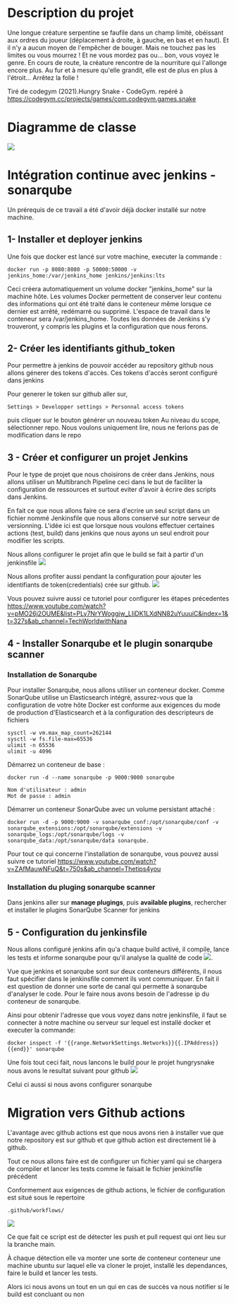 # Description du projet

Une longue créature serpentine se faufile dans un champ limité, obéissant aux ordres du joueur (déplacement à droite, à gauche, en bas et en haut). Et il n'y a aucun moyen de l'empêcher de bouger. Mais ne touchez pas les limites ou vous mourrez ! Et ne vous mordez pas ou... bon, vous voyez le genre. En cours de route, la créature rencontre de la nourriture qui l'allonge encore plus. Au fur et à mesure qu'elle grandit, elle est de plus en plus à l'étroit... Arrêtez la folie !

Tiré de codegym (2021).Hungry Snake - CodeGym. repéré à https://codegym.cc/projects/games/com.codegym.games.snake

# Diagramme de classe
![](out/DiagrammeDeChoixDeConception2/Diagramme%20de%20classe.svg)

# Intégration continue avec jenkins - sonarqube

Un prérequis de ce travail a été d'avoir déjà docker installé sur notre machine.

## 1- Installer et deployer jenkins
Une fois que docker est lancé sur votre machine, executer la commande : 
```
docker run -p 8080:8080 -p 50000:50000 -v jenkins_home:/var/jenkins_home jenkins/jenkins:lts
```
Ceci créera automatiquement un volume docker "jenkins_home" sur la machine hôte. Les volumes Docker permettent de conserver leur contenu des informations qui ont été traité dans le conteneur même lorsque ce dernier est arrêté, redémarré ou supprimé. L'espace de travail dans le conteneur sera /var/jenkins_home. Toutes les données de Jenkins s'y trouveront, y compris les plugins et la configuration que nous ferons.

## 2- Créer les identifiants github_token 
Pour permettre à jenkins de pouvoir accéder au repository github nous allons génerer des tokens d'accès. Ces tokens d'accès seront configuré dans jenkins

Pour generer le token sur github aller sur, 
```
Settings > Developper settings > Personnal access tokens 
```
puis cliquer sur le bouton générer un nouveau token
Au niveau du scope, sélectionner repo. Nous voulons uniquement lire, nous ne ferions pas de modification dans le repo

## 3 - Créer et configurer un projet Jenkins
Pour le type de projet que nous choisirons de créer dans Jenkins, 
nous allons utiliser un Multibranch Pipeline ceci dans le but de faciliter la configuration de ressources et surtout eviter d'avoir à écrire des scripts dans Jenkins.

En fait ce que nous allons faire ce sera d'ecrire un seul script dans un fichier nommé Jenkinsfile que nous allons conservé sur notre serveur de versionning. L'idée ici est que lorsque nous voulons effectuer certaines actions (test, build) dans jenkins que nous ayons un seul endroit pour modifier les scripts.

Nous allons configurer le projet afin que le build se fait à partir d'un jenkinsfile
![](src/Screenshot_16.png)

Nous allons profiter aussi pendant la configuration pour ajouter les identifiants de token(credentials) crée sur github.
![](src/Screenshot_15.png)



Vous pouvez suivre aussi ce tutoriel pour configurer les étapes précedentes
https://www.youtube.com/watch?v=pMO26j2OUME&list=PLy7NrYWoggjw_LIiDK1LXdNN82uYuuuiC&index=1&t=327s&ab_channel=TechWorldwithNana

## 4 - Installer Sonarqube et le plugin sonarqube scanner
### Installation de Sonarqube
Pour installer Sonarqube, nous allons utiliser un conteneur docker.
Comme SonarQube utilise un Elasticsearch intégré, assurez-vous que la configuration de votre hôte Docker est conforme aux exigences du mode de production d'Elasticsearch et à la configuration des descripteurs de fichiers
```
sysctl -w vm.max_map_count=262144
sysctl -w fs.file-max=65536
ulimit -n 65536
ulimit -u 4096
```
Démarrez un conteneur de base :
```
docker run -d --name sonarqube -p 9000:9000 sonarqube

Nom d'utilisateur : admin
Mot de passe : admin
```
Démarrer un conteneur SonarQube avec un volume persistant attaché :
```
docker run -d -p 9000:9000 -v sonarqube_conf:/opt/sonarqube/conf -v sonarqube_extensions:/opt/sonarqube/extensions -v sonarqube_logs:/opt/sonarqube/logs -v sonarqube_data:/opt/sonarqube/data sonarqube.
```

Pour tout ce qui concerne l'installation de sonarqube, vous pouvez aussi suivre ce tutoriel
https://www.youtube.com/watch?v=ZAfMauwNFuQ&t=750s&ab_channel=Thetips4you

### Installation du pluging sonarqube scanner
Dans jenkins aller sur __manage plugings__, puis __available plugins__, rechercher et installer le plugins SonarQube Scanner for jenkins

## 5 - Configuration du jenkinsfile
Nous allons configuré jenkins afin qu'a chaque build activé, il compile, lance les tests et informe sonarqube pour qu'il analyse la qualité de code
![](src/Screenshot_17.png).

Vue que jenkins et sonarqube sont sur deux conteneurs différents, il nous faut spécifier dans le jenkinsfile comment ils vont communiquer. En fait il est question de donner une sorte de canal qui permette à sonarqube d'analyser le code. Pour le faire nous avons besoin de l'adresse ip du conteneur de sonarqube.

Ainsi pour obtenir l'adresse que vous voyez dans notre jenkinsfile, il faut se connecter à notre machine ou serveur sur lequel est installé docker et executer la commande:
```
docker inspect -f '{{range.NetworkSettings.Networks}}{{.IPAddress}}{{end}}' sonarqube
```

Une fois tout ceci fait, nous lancons le build pour le projet hungrysnake nous avons le resultat suivant pour github 
![](src/Screenshot_18.png)

Celui ci aussi si nous avons configurer sonarqube

# Migration vers Github actions

L'avantage avec github actions est que nous avons rien à installer vue que notre repository est sur github et que github action est directement lié à github.

Tout ce nous allons faire est de configurer un fichier yaml qui se chargera de compiler et lancer les tests comme le faisait le fichier jenkinsfile précédent

Conformement aux exigences de github actions, le fichier de configuration est situé sous le repertoire
```
.github/workflows/
```
![](src/Screenshot_19.png)

Ce que fait ce script est de détecter les push et pull request qui ont lieu sur la branche main.

À chaque détection elle va monter une sorte de conteneur conteneur une machine ubuntu sur laquel elle va cloner le projet, installé les dependances, faire le build et lancer les tests.

Alors ici nous avons un tout en un qui en cas de succès va nous notifier si le build est concluant ou non